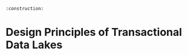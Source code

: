 ```admonish warning title="Page under construction"
:construction:
```

# Design Principles of Transactional Data Lakes
